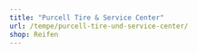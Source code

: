 ```yaml
---
title: "Purcell Tire & Service Center"
url: /tempe/purcell-tire-und-service-center/
shop: Reifen
---
```


